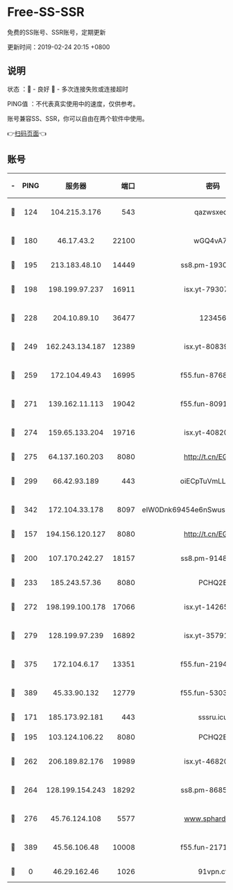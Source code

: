 # Free-SS-SSR

免费的SS账号、SSR账号，定期更新

更新时间：2019-02-24 20:15 +0800

## 说明

状态     ：🙂 - 良好 🙁 - 多次连接失败或连接超时

PING值   ：不代表真实使用中的速度，仅供参考。

账号兼容SS、SSR，你可以自由在两个软件中使用。

👉[扫码页面](https://liesauer.github.io/free-ss-ssr.github.io/)👈

## 账号

|-|PING|服务器|端口|密码|加密方式|区域|
|:----:|:----:|:-----:|-----:|:----:|:----:|:----:|
|🙂|124|104.215.3.176|543|qazwsxedc|aes-256-gcm|JP|
|🙂|180|46.17.43.2|22100|wGQ4vA7D|aes-256-gcm|RU|
|🙂|195|213.183.48.10|14449|ss8.pm-19302630|rc4-md5|RU|
|🙂|198|198.199.97.237|16911|isx.yt-79307511|aes-256-cfb|US|
|🙂|228|204.10.89.10|36477|123456|aes-256-cfb|US|
|🙂|249|162.243.134.187|12389|isx.yt-80839009|aes-256-cfb|US|
|🙂|259|172.104.49.43|16995|f55.fun-87684540|aes-256-cfb|SG|
|🙂|271|139.162.11.113|19042|f55.fun-80913463|aes-256-cfb|SG|
|🙂|274|159.65.133.204|19716|isx.yt-40820424|aes-256-cfb|SG|
|🙂|275|64.137.160.203|8080|http://t.cn/EGJIyrl|rc4-md5|CA|
|🙂|299|66.42.93.189|443|oiECpTuVmLLxk4Ts|aes-256-cfb|US|
|🙂|342|172.104.33.178|8097|eIW0Dnk69454e6nSwuspv9DmS201tQ0D|aes-256-cfb|SG|
|🙂|157|194.156.120.127|8080|http://t.cn/EGJIyrl|rc4-md5|RU|
|🙂|200|107.170.242.27|18157|ss8.pm-91485344|aes-256-cfb|US|
|🙂|233|185.243.57.36|8080|PCHQ2E|rc4-md5|US|
|🙂|272|198.199.100.178|17066|isx.yt-14265222|aes-256-cfb|US|
|🙂|279|128.199.97.239|16892|isx.yt-35791266|aes-256-cfb|SG|
|🙂|375|172.104.6.17|13351|f55.fun-21946143|aes-256-cfb|US|
|🙂|389|45.33.90.132|12779|f55.fun-53037025|aes-256-cfb|US|
|🙁|171|185.173.92.181|443|sssru.icu|rc4-md5|RU|
|🙁|195|103.124.106.22|8080|PCHQ2E|rc4-md5|US|
|🙁|262|206.189.82.176|19989|isx.yt-46820019|aes-256-cfb|SG|
|🙁|264|128.199.154.243|18292|ss8.pm-86852078|aes-256-cfb|SG|
|🙁|276|45.76.124.108|5577|www.sphard.com|aes-256-cfb|AU|
|🙁|389|45.56.106.48|10008|f55.fun-21710471|aes-256-cfb|US|
|🙁|0|46.29.162.46|1026|91vpn.cf|rc4-md5|RU|
